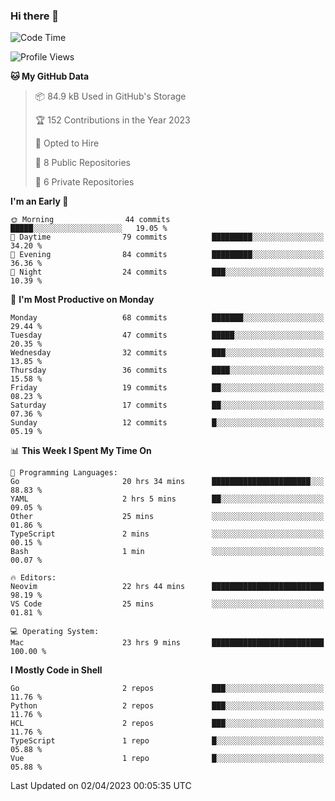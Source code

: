 ### Hi there 👋
<!--![visitors](https://visitor-badge.glitch.me/badge?page_id=d0zingcat)-->
<!--
**d0zingcat/d0zingcat** is a ✨ _special_ ✨ repository because its `README.md` (this file) appears on your GitHub profile.

Here are some ideas to get you started:

- 🔭 I’m currently working on ...
- 🌱 I’m currently learning ...
- 👯 I’m looking to collaborate on ...
- 🤔 I’m looking for help with ...
- 💬 Ask me about ...
- 📫 How to reach me: ...
- 😄 Pronouns: ...
- ⚡ Fun fact: ...
-->
<!--START_SECTION:waka-->
![Code Time](http://img.shields.io/badge/Code%20Time-2%2C469%20hrs%2048%20mins-blue)

![Profile Views](http://img.shields.io/badge/Profile%20Views-5-blue)

**🐱 My GitHub Data** 

> 📦 84.9 kB Used in GitHub's Storage 
 > 
> 🏆 152 Contributions in the Year 2023
 > 
> 💼 Opted to Hire
 > 
> 📜 8 Public Repositories 
 > 
> 🔑 6 Private Repositories 
 > 
**I'm an Early 🐤** 

```text
🌞 Morning                44 commits          █████░░░░░░░░░░░░░░░░░░░░   19.05 % 
🌆 Daytime                79 commits          █████████░░░░░░░░░░░░░░░░   34.20 % 
🌃 Evening                84 commits          █████████░░░░░░░░░░░░░░░░   36.36 % 
🌙 Night                  24 commits          ███░░░░░░░░░░░░░░░░░░░░░░   10.39 % 
```
📅 **I'm Most Productive on Monday** 

```text
Monday                   68 commits          ███████░░░░░░░░░░░░░░░░░░   29.44 % 
Tuesday                  47 commits          █████░░░░░░░░░░░░░░░░░░░░   20.35 % 
Wednesday                32 commits          ███░░░░░░░░░░░░░░░░░░░░░░   13.85 % 
Thursday                 36 commits          ████░░░░░░░░░░░░░░░░░░░░░   15.58 % 
Friday                   19 commits          ██░░░░░░░░░░░░░░░░░░░░░░░   08.23 % 
Saturday                 17 commits          ██░░░░░░░░░░░░░░░░░░░░░░░   07.36 % 
Sunday                   12 commits          █░░░░░░░░░░░░░░░░░░░░░░░░   05.19 % 
```


📊 **This Week I Spent My Time On** 

```text
💬 Programming Languages: 
Go                       20 hrs 34 mins      ██████████████████████░░░   88.83 % 
YAML                     2 hrs 5 mins        ██░░░░░░░░░░░░░░░░░░░░░░░   09.05 % 
Other                    25 mins             ░░░░░░░░░░░░░░░░░░░░░░░░░   01.86 % 
TypeScript               2 mins              ░░░░░░░░░░░░░░░░░░░░░░░░░   00.15 % 
Bash                     1 min               ░░░░░░░░░░░░░░░░░░░░░░░░░   00.07 % 

🔥 Editors: 
Neovim                   22 hrs 44 mins      █████████████████████████   98.19 % 
VS Code                  25 mins             ░░░░░░░░░░░░░░░░░░░░░░░░░   01.81 % 

💻 Operating System: 
Mac                      23 hrs 9 mins       █████████████████████████   100.00 % 
```

**I Mostly Code in Shell** 

```text
Go                       2 repos             ███░░░░░░░░░░░░░░░░░░░░░░   11.76 % 
Python                   2 repos             ███░░░░░░░░░░░░░░░░░░░░░░   11.76 % 
HCL                      2 repos             ███░░░░░░░░░░░░░░░░░░░░░░   11.76 % 
TypeScript               1 repo              █░░░░░░░░░░░░░░░░░░░░░░░░   05.88 % 
Vue                      1 repo              █░░░░░░░░░░░░░░░░░░░░░░░░   05.88 % 
```




 Last Updated on 02/04/2023 00:05:35 UTC
<!--END_SECTION:waka-->

